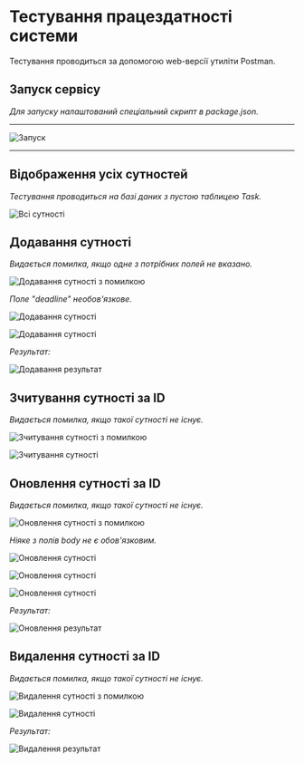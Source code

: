 # Тестування працездатності системи

Тестування проводиться за допомогою web-версії утиліти Postman.

## Запуск сервісу
_Для запуску налаштований спеціальний скрипт в package.json._
___
![Запуск](../../assets/testScreenshots/launch.png "Запуск")
___

## Відображення усіх сутностей
_Тестування проводиться на базі даних з пустою таблицею Task._

![Всі сутності](../../assets/testScreenshots/getAll1.png "Всі сутності")

## Додавання сутності

_Видається помилка, якщо одне з потрібних полей не вказано._

![Додавання сутності з помилкою](../../assets/testScreenshots/createMissing.png "Додавання сутності з помилкою")

_Поле "deadline" необов'язкове._

![Додавання сутності](../../assets/testScreenshots/create1.png "Додавання сутності")

![Додавання сутності](../../assets/testScreenshots/create2.png "Додавання сутності")

_Результат:_

![Додавання результат](../../assets/testScreenshots/createResult.png "Додавання результат")

## Зчитування сутності за ID

_Видається помилка, якщо такої сутності не існує._

![Зчитування сутності з помилкою](../../assets/testScreenshots/getSingleMissing.png "Зчитування сутності з помилкою")

![Зчитування сутності](../../assets/testScreenshots/getSingle1.png "Зчитування сутності")

## Оновлення сутності за ID

_Видається помилка, якщо такої сутності не існує._

![Оновлення сутності з помилкою](../../assets/testScreenshots/updateMissing.png "Оновлення сутності з помилкою")

_Ніяке з полів body не є обов'язковим._

![Оновлення сутності](../../assets/testScreenshots/update1.png "Оновлення сутності")

![Оновлення сутності](../../assets/testScreenshots/update2.png "Оновлення сутності")

![Оновлення сутності](../../assets/testScreenshots/update3.png "Оновлення сутності")

_Результат:_

![Оновлення результат](../../assets/testScreenshots/updateResult.png "Оновлення результат")

## Видалення сутності за ID

_Видається помилка, якщо такої сутності не існує._

![Видалення сутності з помилкою](../../assets/testScreenshots/deleteMissing.png "Видалення сутності з помилкою")

![Видалення сутності](../../assets/testScreenshots/delete.png "Видалення сутності")

_Результат:_

![Видалення результат](../../assets/testScreenshots/deleteResult.png "Видалення результат")